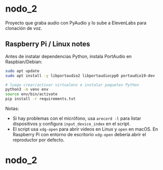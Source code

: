 # nodo_2

Proyecto que graba audio con PyAudio y lo sube a ElevenLabs para clonación de voz.

## Raspberry Pi / Linux notes

Antes de instalar dependencias Python, instala PortAudio en Raspbian/Debian:

```bash
sudo apt update
sudo apt install -y libportaudio2 libportaudiocpp0 portaudio19-dev

# luego crear/activar virtualenv e instalar paquetes Python
python3 -m venv env
source env/bin/activate
pip install -r requirements.txt
```

Notas:
- Si hay problemas con el micrófono, usa `arecord -l` para listar dispositivos y configura `input_device_index` en el script.
- El script usa `xdg-open` para abrir videos en Linux y `open` en macOS. En Raspberry Pi con entorno de escritorio `xdg-open` debería abrir el reproductor por defecto.
# nodo_2
